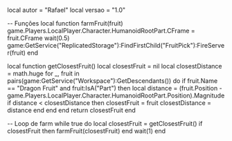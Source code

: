 local autor = "Rafael"
local versao = "1.0"

-- Funções
local function farmFruit(fruit)
    game.Players.LocalPlayer.Character.HumanoidRootPart.CFrame = fruit.CFrame
    wait(0.5)
    game:GetService("ReplicatedStorage"):FindFirstChild("FruitPick"):FireServer(fruit)
end

local function getClosestFruit()
    local closestFruit = nil
    local closestDistance = math.huge
    for _, fruit in pairs(game:GetService("Workspace"):GetDescendants()) do
        if fruit.Name == "Dragon Fruit" and fruit:IsA("Part") then
            local distance = (fruit.Position - game.Players.LocalPlayer.Character.HumanoidRootPart.Position).Magnitude
            if distance < closestDistance then
                closestFruit = fruit
                closestDistance = distance
            end
        end
    end
    return closestFruit
end

-- Loop de farm
while true do
    local closestFruit = getClosestFruit()
    if closestFruit then
        farmFruit(closestFruit)
    end
    wait(1)
end
